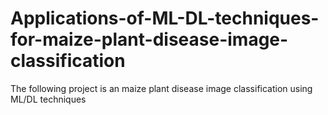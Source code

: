 # Applications-of-ML-DL-techniques-for-maize-plant-disease-image-classification
The following project is an maize plant disease image classification using ML/DL techniques
